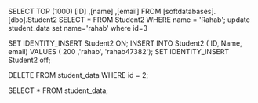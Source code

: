 SELECT TOP (1000) [ID]
      ,[name]
      ,[email]
  FROM [softdatabases].[dbo].Student2
  SELECT * FROM Student2
WHERE name = 'Rahab';
update student_data  set name='rahab' where id=3


SET IDENTITY_INSERT Student2  ON;
INSERT INTO Student2  ( ID, Name, email)
VALUES ( 200 ,'rahab', 'rahab47382');
SET IDENTITY_INSERT Student2  off;

DELETE FROM student_data
WHERE id = 2;

SELECT * FROM student_data;
